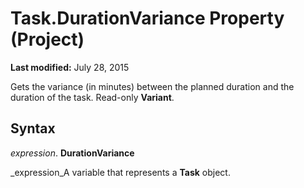 
# Task.DurationVariance Property (Project)

 **Last modified:** July 28, 2015

Gets the variance (in minutes) between the planned duration and the duration of the task. Read-only  **Variant**.

## Syntax

 _expression_. **DurationVariance**

 _expression_A variable that represents a  **Task** object.


